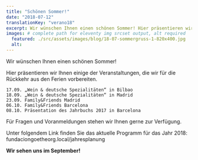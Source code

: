 ```yaml
---
title: "Schönen Sommer!"
date: "2018-07-12"
translationKey: "verano18"
excerpt: Wir wünschen Ihnen einen schönen Sommer! Hier präsentieren wir Ihnen einige der Veranstaltungen, die wir für die Rückkehr aus den Ferien vorbereiten.
images: # complete path for eleventy img srcset output, alt required
  featured: ./src/assets/images/blog/18-07-sommergruss-1-820x400.jpg
  alt:
---
```


Wir wünschen Ihnen einen schönen Sommer!

Hier präsentieren wir Ihnen einige der Veranstaltungen, die wir für die Rückkehr aus den Ferien vorbereiten.

    17.09. „Wein & deutsche Spezialitäten“ in Bilbao
    18.09. „Wein & deutsche Spezialitäten“ in Madrid
    23.09. Family&Friends Madrid
    06.10. Family&Friends Barcelona
    08.10. Präsentation des Jahrbuchs 2017 in Barcelona

Für Fragen und Voranmeldungen stehen wir Ihnen gerne zur Verfügung.

Unter folgendem Link finden Sie das aktuelle Programm für das Jahr 2018: fundaciongoetheorg.local/jahresplanung

**Wir sehen uns im September!**
